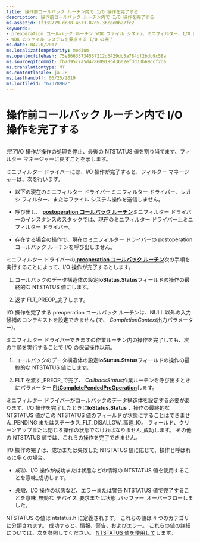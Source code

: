```yaml
---
title: 操作前コールバック ルーチン内で I/O 操作を完了する
description: 操作前コールバック ルーチン内で I/O 操作を完了する
ms.assetid: 1f339779-dc88-4673-87d5-36cee0b27fc2
keywords:
- preoperation コールバック ルーチン WDK ファイル システム ミニフィルター、I/O 操作の完了
- WDK のファイル システムを要求する I/O の完了
ms.date: 04/20/2017
ms.localizationpriority: medium
ms.openlocfilehash: 75e86633734557212d3429dc5a784bf2bdb9c58a
ms.sourcegitcommit: fb7d95c7a5d47860918cd3602efdd33b69dcf2da
ms.translationtype: MT
ms.contentlocale: ja-JP
ms.lasthandoff: 06/25/2019
ms.locfileid: "67378982"
---
```

# <a name="completing-an-io-operation-in-a-preoperation-callback-routine"></a>操作前コールバック ルーチン内で I/O 操作を完了する


## <span id="ddk_completing_an_io_operation_in_a_preoperation_callback_routine_if"></span><span id="DDK_COMPLETING_AN_IO_OPERATION_IN_A_PREOPERATION_CALLBACK_ROUTINE_IF"></span>


*完了*I/O 操作が操作の処理を停止、最後の NTSTATUS 値を割り当てます、フィルター マネージャーに戻すことを示します。

ミニフィルター ドライバーには、I/O 操作が完了すると、フィルター マネージャーは、次を行います。

-   以下の現在のミニフィルター ドライバー ミニフィルター ドライバー、レガシ フィルター、またはファイル システム操作を送信しません。

-   呼び出し、 [ **postoperation コールバック ルーチン**](https://docs.microsoft.com/windows-hardware/drivers/ddi/content/fltkernel/nc-fltkernel-pflt_post_operation_callback)ミニフィルター ドライバーのインスタンスのスタックでは、現在のミニフィルター ドライバー上ミニフィルター ドライバー。

-   存在する場合の操作で、現在のミニフィルター ドライバーの postoperation コールバック ルーチンを呼び出しません。

ミニフィルター ドライバーの[ **preoperation コールバック ルーチン**](https://docs.microsoft.com/windows-hardware/drivers/ddi/content/fltkernel/nc-fltkernel-pflt_pre_operation_callback)次の手順を実行することによって、I/O 操作が完了するとします。

1.  コールバックのデータ構造体の設定**IoStatus.Status**フィールドの操作の最終的な NTSTATUS 値にします。

2.  返す FLT\_PREOP\_完了します。

I/O 操作を完了する preoperation コールバック ルーチンは、NULL 以外の入力候補のコンテキストを設定できません (で、 *CompletionContext*出力パラメーター)。

ミニフィルター ドライバーできますの作業ルーチン内の操作を完了しても、次の手順を実行することで I/O の保留操作以前。

1.  コールバックのデータ構造体の設定**IoStatus.Status**フィールドの操作の最終的な NTSTATUS 値にします。

2.  FLT を渡す\_PREOP\_で完了、 *CallbackStatus*作業ルーチンを呼び出すときにパラメーター [ **FltCompletePendedPreOperation**](https://docs.microsoft.com/windows-hardware/drivers/ddi/content/fltkernel/nf-fltkernel-fltcompletependedpreoperation)します。

ミニフィルター ドライバーがコールバックのデータ構造体を設定する必要があります、I/O 操作を完了したときに**IoStatus.Status** 、操作の最終的な NTSTATUS 値がこの NTSTATUS 値のフィールドが状態にすることはできません\_PENDING またはステータス\_FLT\_DISALLOW\_高速\_IO。 フィールド、クリーンアップまたは閉じる操作の状態でなければなりません\_成功します。 その他の NTSTATUS 値では、これらの操作を完了できません。

I/O 操作の完了は、成功または失敗した NTSTATUS 値に応じて、操作と呼ばれるに多くの場合。

-   *成功*、I/O 操作が成功または状態などの情報の NTSTATUS 値を使用することを意味\_成功します。

-   *失敗*、I/O 操作の状態など、エラーまたは警告 NTSTATUS 値で完了することを意味\_無効な\_デバイス\_要求または状態\_バッファー\_オーバーフローしました。

NTSTATUS の値は ntstatus.h に定義されます。 これらの値は 4 つのカテゴリに分類されます。 成功すると、情報、警告、およびエラー。 これらの値の詳細については、次を参照してください。 [NTSTATUS 値を使用して](https://docs.microsoft.com/windows-hardware/drivers/kernel/using-ntstatus-values)します。

 

 




